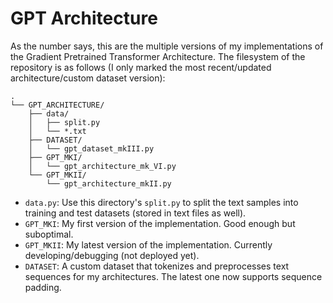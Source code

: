 # GPT Architecture
As the number says, this are the multiple versions of my implementations of the Gradient Pretrained Transformer Architecture. The filesystem of the repository is as follows (I only marked the most recent/updated architecture/custom dataset version):
```
.
└── GPT_ARCHITECTURE/
    ├── data/
    │   ├── split.py
    │   └── *.txt
    ├── DATASET/
    │   └── gpt_dataset_mkIII.py
    ├── GPT_MKI/
    │   └── gpt_architecture_mk_VI.py
    └── GPT_MKII/
        └── gpt_architecture_mkII.py
```
- ```data.py```: Use this directory's ```split.py``` to split the text samples into training and test datasets (stored in text files as well).
- ```GPT_MKI```: My first version of the implementation. Good enough but suboptimal.
- ```GPT_MKII```: My latest version of the implementation. Currently developing/debugging (not deployed yet).
- ```DATASET```: A custom dataset that tokenizes and preprocesses text sequences for my architectures. The latest one now supports sequence padding.

